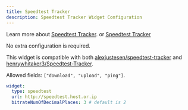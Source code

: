 ```yaml
---
title: Speedtest Tracker
description: Speedtest Tracker Widget Configuration
---
```


Learn more about [Speedtest Tracker](https://github.com/alexjustesen/speedtest-tracker). or
[Speedtest Tracker](https://github.com/henrywhitaker3/Speedtest-Tracker)

No extra configuration is required.

This widget is compatible with both [alexjustesen/speedtest-tracker](https://github.com/alexjustesen/speedtest-tracker) and [henrywhitaker3/Speedtest-Tracker](https://github.com/henrywhitaker3/Speedtest-Tracker).

Allowed fields: `["download", "upload", "ping"]`.

```yaml
widget:
  type: speedtest
  url: http://speedtest.host.or.ip
  bitrateNumOfDecimalPlaces: 3 # default is 2
```

